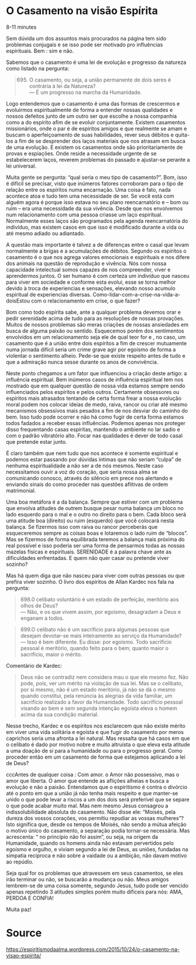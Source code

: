 # O Casamento na visão Espírita
8-11 minutes

Sem dúvida um dos assuntos mais procurados na página tem sido problemas conjugais e se isso pode ser motivado pro influências espirituais. Bem : sim e não.

Sabemos que o casamento é uma lei de evolução e progresso da natureza como listado na pergunta: 

> 695. O casamento, ou seja, a união permanente de dois seres é contrária à lei da Natureza?  
— É um progresso na marcha da Humanidade.

Logo entendemos que o casamento é uma das formas de crescermos e evoluirmos espiritualmente de forma a entender nossas qualidades e nossos defeitos junto de um outro ser que escolhe a nossa companhia como a do espírito afim de se evoluir conjuntamente.
Existem casamentos missionários, onde o par é de espíritos amigos e que realmente se amam e buscam o aperfeiçoamento de suas habilidades, rever seus débitos e quita-los a fim de se desprender dos laços materiais que nos atrasam em busca de uma evolução.
E existem os casamentos onde são prioritariamente de provas e espiações. Onde reside a necessidade urgente de se estabelecerem laços, reverem problemas do passado e ajustar-se perante a lei universal.

Muita gente se pergunta: “qual seria o meu tipo de casamento?”. Bom, isso é difícil se precisar, visto que inúmeros fatores corroboram para o tipo de relação entre os espíritos numa encarnação. Uma coisa é fato, nada acontece atoa e tudo tem uma necessidade de ser. Se você está com alguém agora é porque isso estava no seu plano reencarnatório e – bom ou ruim – era uma necessidade da sua vivência. Desde que nos envolvemos num relacionamento com uma pessoa criasse um laço espiritual. Normalmente esses laços são programados pela agenda reencarnatória do indivíduo, mas existem casos em que isso é modificado durante a vida ou até mesmo adiado ou adiantado.

A questão mais importante é talvez a de diferenças entre o casal que levam normalmente a brigas e a acumulações de débitos. Segundo os espíritos o casamento é o que nos agrega valores emocionais e espirituais e nos difere dos animais na questão de reprodução e vivência. Nós com nossa capacidade intelectual somos capazes de nos compreender, viver e aprendermos juntos. O ser humano é com certeza um indivíduo que nasceu para viver em sociedade e conforme esta evolui, esse se torna melhor devido à troca de experiencias e sensações, elevando nosso acumulo espiritual de experiencias diversas.
Como-lidar-com-a-crise-na-vida-a-doisEstou com o relacionamento em crise, o que fazer?

Bom como todo espírita sabe, ante a qualquer problema devemos orar e pedir serenidade acima de tudo para as resoluções de nossas provações. Muitos de nossos problemas são meras criações de nossas ansiedades em busca de alguma paixão ou sentido. Esquecemos porém dos sentimentos envolvidos em um relacionamento seja ele de qual teor for e , no caso, um casamento que é a união entre dois espíritos a fim de crescer mutuamente numa jornada difícil seria um crime grave agir por egoísmo de forma a violentar o sentimento alheio. Pede-se que existe respeito antes de tudo e que a admiração nunca sesse durante os anos de convivência. 

Neste ponto chegamos a um fator que influenciou a criação deste artigo: a influência espiritual. Bem inúmeros casos de influência espiritual tem nos mostrado que em qualquer questão de nossa vida estamos sempre sendo influenciados pelos espíritos e pelos outros. Certamente obsessores ou espíritos mais atrasados tentando de certa forma frear a nossa evolução moral podem nos colocar ideias de medo, raiva, rancor ou criar até mesmo mecanismos obsessivos mais pesados a fim de nos desviar do caminho do bem. Isso tudo pode ocorrer e não há como fugir de certa forma estamos todos fadados a receber essas influências. Podemos apenas nos proteger disso frequentando casas espíritas, mantendo o ambiente no lar sadio e com o padrão vibratório alto. Focar nas qualidades é dever de todo casal que pretende estar junto.

É claro também que nem tudo que nos acontece é somente espiritual e podemos estar passando por dúvidas intimas que não seriam “culpa” de nenhuma espiritualidade a não ser a de nós mesmos. Neste caso necessitamos ouvir a voz do coração, que seria nossa alma se comunicando conosco, através do silêncio em prece nos alertando e enviando sinais do como proceder nas questões aflitivas de ordem matrimonial. 

Uma boa metáfora é a da balança. Sempre que estiver com um problema que envolva atitudes de outrem busque pesar numa balança um bloco no lado esquerdo para o mal e o outro no direito para o bem. Cada bloco será uma atitude boa (direito) ou ruim (esquerdo) que você colocará nesta balança. Se fizermos isso com raiva ou rancor perceberás que esqueceremos sempre as coisas boas e lotaremos o lado ruim de “blocos”. Mas se fizermos de forma equilibrada teremos a balança mais próxima do real possível e isso poderia ser uma forma de pensarmos todas as nossas mazelas físicas e espirituais. SERENIDADE é a palavra chave ante as dificuldades enfrentadas.
E quem não quer casar ou pretende viver sozinho?

Mas há quem diga que não nasceu para viver com outras pessoas ou que prefira viver sozinho. O livro dos espíritos de Allan Kardec nos fala na pergunta: 

>698.0 celibato voluntário é um estado de perfeição, meritório aos olhos de Deus?  
— Não, e os que vivem assim, por egoísmo, desagradam a Deus e enganam a todos.

> 699.O celibato não é um sacrifício para algumas pessoas que desejam devotar-se mais inteiramente ao serviço da Humanidade?  
— Isso é bem diferente. Eu disse: por egoísmo. Todo sacrifício pessoal é meritório, quando feito para o bem; quanto maior o sacrifício, maior o mérito.

Comentário de Kardec:
>Deus não se contradiz nem considera mau o que ele mesmo fez. Não pode, pois, ver um mérito na violação de sua lei. Mas se o celibato, por si mesmo, não é um estado meritório, já não se dá o mesmo quando constitui, pela renúncia às alegrias da vida familiar, um sacrifício realizado a favor da Humanidade. Todo sacrifício pessoal visando ao bem e sem segunda intenção egoísta eleva o homem acima da sua condição material.

Nesse trecho, Kardec e os espíritos nos esclarecem que não existe mérito em viver uma vida solitária e egoísta e que fugir do casamento por meros caprichos seria uma afronta a lei natural. Mas ressalta que há casos em que o celibato é dado por motivo nobre e muito altruísta o que eleva esta atitude a uma doação de sí para a humanidade ou para o progresso geral.
Como proceder então em um casamento de forma que estejamos aplicando a lei de Deus?

cccAntes de qualquer coisa : Com amor. o Amor não possessivo, mas o amor que liberta. O amor que entende as aflições alheias e busca a evolução e não a paixão. Entendamos que o espiritismo é contra o divórcio até o ponto em que a união já não tenha mais respeito e que manter-se unido o que pode levar a riscos a um dos dois será preferível que se separe o que pode acabar muito mal.  Mas nem mesmo Jesus consagrou a indissolubilidade absoluta do casamento. Não disse ele: “Moisés, pela dureza dos vossos corações, vos permitiu repudiar as vossas mulheres”? Isto significa que, desde os tempos de Moisés, não sendo a mútua afeição o motivo único do casamento, a separação podia tornar-se necessária. Mas acrescenta: “ no princípio não foi assim”, ou seja, na origem da Humanidade, quando os homens ainda não estavam pervertidos pelo egoísmo e orgulho, e viviam segundo a lei de Deus, as uniões, fundadas na simpatia recíproca e não sobre a vaidade ou a ambição, não davam motivo ao repúdio.

Seja qual for os problemas que atravessem em seus casamentos, se eles irão terminar ou não, se buscarão a mudança ou não. Meus amigos lembrem-se de uma coisa somente, segundo Jesus, tudo pode ser vencido apenas repetindo 3 atitudes simples porém muito difíceis para nós:
AMA, PERDOA E CONFIA!

Muita paz!

# Source
https://espiritismodaalma.wordpress.com/2015/10/24/o-casamento-na-visao-espirita/
